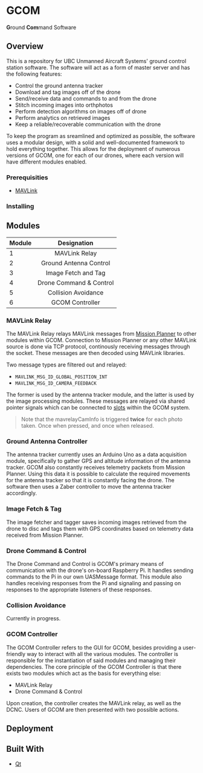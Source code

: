 # GCOM
<b>G</b>round <b>Com</b>mand Software

## Overview

This is a repository for UBC Unmanned Aircraft Systems' ground control station software. The software will act as a form of master server and has the following features:

*	Control the ground antenna tracker
*	Download and tag images off of the drone
*	Send/receive data and commands to and from the drone
*	Stitch incoming images into orthphotos
*	Perform detection algorithms on images off of drone
*	Perform analytics on retrieved images
*	Keep a reliable/recoverable communication with the drone

To keep the program as sreamlined and optimized as possible, the software uses a modular design, with a solid and well-documented framework to hold everything together. This allows for the deployment of numerous versions of GCOM, one for each of our drones, where each version will have different modules enabled.

### Prerequisities

*	[MAVLink](https://github.com/mavlink/mavlink "MAVLink Git Repo")

### Installing



## Modules

Module | Designation
--- | :---:
1 | MAVLink Relay
2 | Ground Antenna Control
3 | Image Fetch and Tag
4 | Drone Command & Control
5 | Collision Avoidance
6 | GCOM Controller

### MAVLink Relay

The MAVLink Relay relays MAVLink messages from [Mission Planner](http://ardupilot.org/planner/ "Mission Planner Homepage") to other modules within GCOM. Connection to Mission Planner or any other MAVLink source is done via TCP protocol, continously receiving messages through the socket. These messages are then decoded using MAVLink libraries.

Two message types are filtered out and relayed:

*	`MAVLINK_MSG_ID_GLOBAL_POSITION_INT`
*	`MAVLINK_MSG_ID_CAMERA_FEEDBACK`

The former is used by the antenna tracker module, and the latter is used by the image processing modules. These messages are relayed via shared pointer signals which can be connected to [slots](http://doc.qt.io/qt-5/signalsandslots.html "Qt Signals & Slots") within the GCOM system.

> Note that the mavrelayCamInfo is triggered **twice** for each photo taken. Once when pressed, and once when released.

### Ground Antenna Controller

The antenna tracker currently uses an Arduino Uno as a data acquisition module, specifically to gather GPS and altitude information of the antenna tracker. GCOM also constantly receives telemetry packets from Mission Planner. Using this data it is possible to calculate the required movements for the antenna tracker so that it is constantly facing the drone. The software then uses a Zaber controller to move the antenna tracker accordingly.

### Image Fetch & Tag

The image fetcher and tagger saves incoming images retrieved from the drone to disc and tags them with GPS coordinates based on telemetry data received from Mission Planner.

### Drone Command & Control

The Drone Command and Control is GCOM's primary means of communication with the drone's on-board Raspberry Pi. It handles sending commands to the Pi in our own UASMessage format. This module also handles receiving responses from the Pi and signaling and passing on responses to the appropriate listeners of these responses.

### Collision Avoidance

Currently in progress.

### GCOM Controller

The GCOM Controller refers to the GUI for GCOM, besides providing a user-friendly way to interact with all the various modules. The controller is responsible for the instantiation of said modules and managing their dependencies. The core principle of the GCOM Controller is that there exists two modules which act as the basis for everything else:

*	MAVLink Relay
*	Drone Command & Control

Upon creation, the controller creates the MAVLink relay, as well as the DCNC. Users of GCOM are then presented with two possible actions.

## Deployment



## Built With

*	[Qt](https://www.qt.io/ "Qt's Homepage")

